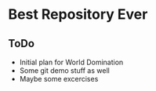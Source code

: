 # Best Repository Ever
## ToDo
* Initial plan for World Domination
* Some git demo stuff as well
* Maybe some excercises